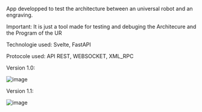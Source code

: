 App developped to test the architecture between an universal robot and an engraving.

Important: It is just a tool made for testing and debuging the Architecure and the Program of the UR

Technologie used: Svelte, FastAPI

Protocole used: API REST, WEBSOCKET, XML_RPC


Version 1.0:

![image](https://github.com/user-attachments/assets/b198b472-6449-44e3-8dc4-50ba4e337252)



Version 1.1:

![image](https://github.com/user-attachments/assets/1c2e51cd-d82c-4581-af1f-c5e9c5474e88)
